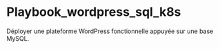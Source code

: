 # Playbook_wordpress_sql_k8s
Déployer une plateforme WordPress fonctionnelle appuyée sur une base MySQL.
